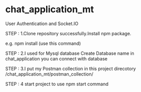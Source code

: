 # chat_application_mt
User Authentication and Socket.IO

STEP : 1.Clone repository successfully.Install npm package.

e.g. npm install (use this command) 

STEP : 2.I used for Mysql database Create Database name in chat_application you can connect with database

STEP : 3.I put my Postman collection in this project direcotory /chat_application_mt/postman_collection/

STEP : 4 start project to use npm start command
